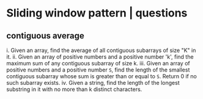 # Sliding window pattern | questions

## contiguous average


i. Given an array, find the average of all contiguous subarrays of size "K" in it.
ii. Given an array of positive numbers and a positive number 'k', find the maximum sum  of any contiguous subarray of size k.
iii. Given an array of positive numbers and a positive number `S`, find the length of the smallest contiguous subarray whose sum is greater than or equal to `S`. Return 0 if no such subarray exists.
iv. Given a string, find the length of the longest substring in it with no more than k distinct characters.